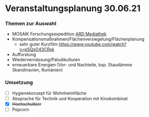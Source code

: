 # Veranstaltungsplanung 30.06.21

### Themen zur Auswahl
- MOSAIK Forschungsexpedition [ARD Mediathek](https://www.ardmediathek.de/video/planet-wissen/expedition-in-die-arktis/swr-fernsehen/Y3JpZDovL3dkci5kZS9CZWl0cmFnLWJmMzEzODA1LTFmNzUtNDZiMC05MWQyLTJjZDVjZGZhNDE3MA/)
- Kompensationsmaßnahmen/Flächenversiegelung/Flächenplanung
    - sehr guter Kurzfilm https://www.youtube.com/watch?v=pSQxO43CRsk
- Aufforstung
- Wiedervernässung/Paludikulturen
- erneuerbare Energien (Vor- und Nachteile, bsp. Staudämme Skandinavien, Rumänien) 


### Umsetzung
- [ ] Hygienekonzept für Wohnheimfläche
- [ ] Absprache für Technik und Kooperation mit Kinokombinat
- [x] ~~Hochschulbier~~
- [ ] Popcorn
